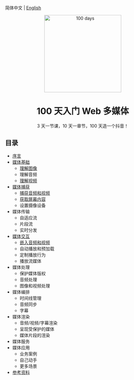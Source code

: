 简体中文 | [English](./README.en-US.md)

<p align="center">
  <img alt="100 days" src="https://user-images.githubusercontent.com/4392234/105186201-6c823400-5b6c-11eb-825d-c97a949233a2.png" width="250px">
</p>

<h1 align="center">
  100 天入门 Web 多媒体
</h1>

<p align="center">
  3 天一节课，10 天一章节，100 天造一个抖音！
</p>

## 目录

- [序言](./zh-cn/00_preface)
- [媒体基础](./zh-cn/01_basic)
  - [理解图像](./zh-cn/01_basic/01_image)
  - 理解音频
  - [理解视频](./zh-cn/01_basic/03_video)
- [媒体捕获](./zh-cn/02_capture)
  - [捕获音频和视频](./zh-cn/02_capture/01_camera_and_mike)
  - [获取屏幕内容](./zh-cn/02_capture/02_screen_capture)
  - 设置摄像设备
- 媒体传输
  - 自适应流
  - 片段流
  - 实时分发
- [媒体交互](./zh-cn/04_interactive)
  - [嵌入音频和视频](./zh-cn/04_interactive/01_audio_and_video)
  - 自动播放和预加载
  - 定制播放行为
  - 播放流媒体
- 媒体处理
  - 保护媒体版权
  - 音频处理
  - 图像和视频处理
- 媒体编排
  - 时间线管理
  - 音频同步
  - 字幕
- 媒体渲染
  - 音频/视频/字幕渲染
  - 呈现受保护的媒体
  - 媒体片段的渲染
- 媒体服务
- 媒体应用
  - 业务案例
  - 自己动手
  - 更多场景
- [参考资料](./zh-cn/10_reference)